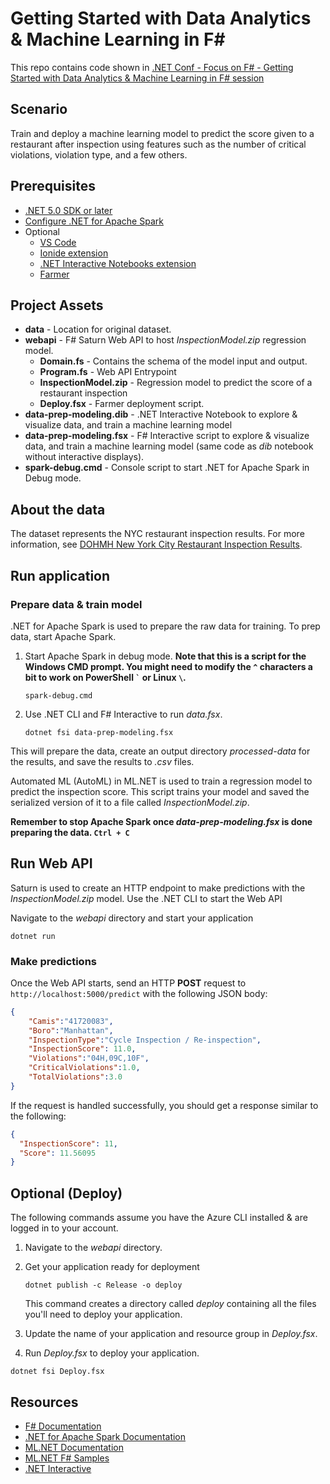 # Getting Started with Data Analytics & Machine Learning in F#

This repo contains code shown in [.NET Conf - Focus on F# - Getting Started with Data Analytics & Machine Learning in F# session](https://www.youtube.com/watch?v=i3qEhwcG7ps)

## Scenario

Train and deploy a machine learning model to predict the score given to a restaurant after inspection using features such as the number of critical violations, violation type, and a few others.

## Prerequisites

- [.NET 5.0 SDK or later](http://dotnet.microsoft.com/download)
- [Configure .NET for Apache Spark](https://docs.microsoft.com/dotnet/spark/tutorials/get-started)
- Optional
  - [VS Code](https://code.visualstudio.com/download)
  - [Ionide extension](https://marketplace.visualstudio.com/items?itemName=Ionide.Ionide-fsharp)
  - [.NET Interactive Notebooks extension](https://marketplace.visualstudio.com/items?itemName=ms-dotnettools.dotnet-interactive-vscode)
  - [Farmer](https://compositionalit.github.io/farmer/about/)

## Project Assets

- **data** - Location for original dataset.
- **webapi** - F# Saturn Web API to host *InspectionModel.zip* regression model.
  - **Domain.fs** - Contains the schema of the model input and output.
  - **Program.fs** - Web API Entrypoint
  - **InspectionModel.zip** - Regression model to predict the score of a restaurant inspection
  - **Deploy.fsx** - Farmer deployment script.
- **data-prep-modeling.dib** - .NET Interactive Notebook to explore & visualize data, and train a machine learning model
- **data-prep-modeling.fsx** - F# Interactive script to explore & visualize data, and train a machine learning model (same code as *dib* notebook without interactive displays).
- **spark-debug.cmd** - Console script to start .NET for Apache Spark in Debug mode.

## About the data

The dataset represents the NYC restaurant inspection results. For more information, see [DOHMH New York City Restaurant Inspection Results](https://data.cityofnewyork.us/Health/DOHMH-New-York-City-Restaurant-Inspection-Results/43nn-pn8j).

## Run application

### Prepare data & train model

.NET for Apache Spark is used to prepare the raw data for training. To prep data, start Apache Spark.

1. Start Apache Spark in debug mode. **Note that this is a script for the Windows CMD prompt. You might need to modify the `^` characters a bit to work on PowerShell `` ` `` or Linux `\`.**

    ```console
    spark-debug.cmd
    ```

2. Use .NET CLI and F# Interactive to run *data.fsx*.

    ```dotnetcli
    dotnet fsi data-prep-modeling.fsx
    ```

This will prepare the data, create an output directory *processed-data* for the results, and save the results to *.csv* files.

Automated ML (AutoML) in ML.NET is used to train a regression model to predict the inspection score.  This script trains your model and saved the serialized version of it to a file called *InspectionModel.zip*.

**Remember to stop Apache Spark once *data-prep-modeling.fsx* is done preparing the data. `Ctrl + C`**

## Run Web API

Saturn is used to create an HTTP endpoint to make predictions with the *InspectionModel.zip* model. Use the .NET CLI to start the Web API

Navigate to the *webapi* directory and start your application

```dotnetcli
dotnet run
```

### Make predictions

Once the Web API starts, send an HTTP **POST** request to `http://localhost:5000/predict` with the following JSON body:

```json
{
    "Camis":"41720083",
    "Boro":"Manhattan",
    "InspectionType":"Cycle Inspection / Re-inspection",
    "InspectionScore": 11.0,
    "Violations":"04H,09C,10F",
    "CriticalViolations":1.0,
    "TotalViolations":3.0
}
```

If the request is handled successfully, you should get a response similar to the following:

```json
{
  "InspectionScore": 11,
  "Score": 11.56095
}
```

## Optional (Deploy)

The following commands assume you have the Azure CLI installed & are logged in to your account.

1. Navigate to the *webapi* directory.
1. Get your application ready for deployment

    ```dotnetcli
    dotnet publish -c Release -o deploy
    ```

    This command creates a directory called *deploy* containing all the files you'll need to deploy your application.

1. Update the name of your application and resource group in *Deploy.fsx*.
1. Run *Deploy.fsx* to deploy your application.

```dotnetcli
dotnet fsi Deploy.fsx
```

## Resources

- [F# Documentation](http://docs.microsoft.com/dotnet/fsharp)
- [.NET for Apache Spark Documentation](http://docs.microsoft.com/dotnet/spark)
- [ML.NET Documentation](http://docs.microsoft.com/dotnet/machine-learning)
- [ML.NET F# Samples](https://github.com/dotnet/machinelearning-samples/tree/main/samples/fsharp)
- [.NET Interactive](https://github.com/dotnet/interactive)